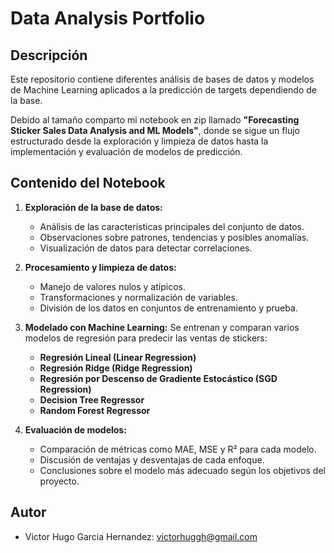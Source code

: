 # Data Analysis Portfolio

## Descripción
Este repositorio contiene diferentes análisis de bases de datos y modelos de Machine Learning aplicados a la predicción de targets dependiendo de la base.

Debido al tamaño comparto mi notebook en zip llamado **"Forecasting Sticker Sales Data Analysis and ML Models"**, donde se sigue un flujo estructurado desde la exploración y limpieza de datos hasta la implementación y evaluación de modelos de predicción.

## Contenido del Notebook
1. **Exploración de la base de datos:**
   - Análisis de las características principales del conjunto de datos.
   - Observaciones sobre patrones, tendencias y posibles anomalías.
   - Visualización de datos para detectar correlaciones.

2. **Procesamiento y limpieza de datos:**
   - Manejo de valores nulos y atípicos.
   - Transformaciones y normalización de variables.
   - División de los datos en conjuntos de entrenamiento y prueba.

3. **Modelado con Machine Learning:**
   Se entrenan y comparan varios modelos de regresión para predecir las ventas de stickers:
   - **Regresión Lineal (Linear Regression)**
   - **Regresión Ridge (Ridge Regression)**
   - **Regresión por Descenso de Gradiente Estocástico (SGD Regression)**
   - **Decision Tree Regressor**
   - **Random Forest Regressor**

4. **Evaluación de modelos:**
   - Comparación de métricas como MAE, MSE y R² para cada modelo.
   - Discusión de ventajas y desventajas de cada enfoque.
   - Conclusiones sobre el modelo más adecuado según los objetivos del proyecto.

## Autor
- Victor Hugo Garcia Hernandez: victorhuggh@gmail.com
